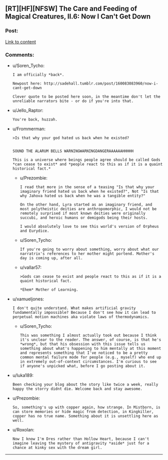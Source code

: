 ## [RT][HF][NFSW] The Care and Feeding of Magical Creatures, II.6: Now I Can't Get Down

### Post:

[Link to content](http://sadehall.tumblr.com/2/now-i-can't-get-down.html)

### Comments:

- u/Soren_Tycho:
  ```
  I am officially *back*.

  Newpost here: http://sadehall.tumblr.com/post/160083083960/now-i-cant-get-down

  Clever quote to be posted here soon, in the meantime don't let the unreliable narrators bite - or do if you're into that.
  ```

- u/Jello_Raptor:
  ```
  You're back, huzzah.
  ```

- u/Frommerman:
  ```
  >Is that why your god hated us back when he existed?


  SOUND THE ALARUM BELLS WARNINGWARNINGDANGERAAAAAAHHHHH

  This is a universe where beings people agree should be called Gods *can cease to exist* and *people react to this as if it is a quaint historical fact.*
  ```

  - u/Prezombie:
    ```
    I read that more in the sense of a teasing "Is that why your imaginary friend hated us back when he existed?", Not "Is that why Jahova hated us back when he was a tangible entity?"

    On the other hand, Lyra started as an imaginary friend, and most polytheistic deities are anthropomorphic, I would not be remotely surprised if most known deities were originally succubi, and heroic humans or demigods being their hosts.

    I would absolutely love to see this world's version of Orpheus and Eurydice.
    ```

  - u/Soren_Tycho:
    ```
    If you're going to worry about something, worry about what our narratrix's references to her mother might portend. Mother's day is coming up, after all.
    ```

  - u/vallar57:
    ```
    >Gods can cease to exist and people react to this as if it is a quaint historical fact.

    *Ehem* Mother of Learning.
    ```

- u/xamueljones:
  ```
  I don't quite understand. What makes artificial gravity fundamentally impossible? Because I don't see how it can lead to perpetual motion machines aka violate laws of thermodynamics.
  ```

  - u/Soren_Tycho:
    ```
    This was something I almost actually took out because I think it's unclear to the reader. The answer, of course, is that he's *wrong*, but that his obsession with this issue tells us something about what's happening to him mentally at this moment and represents something that I've noticed to be a pretty common mental failure mode for people (e.g., myself) who end up in extremely out-of-context circumstances. I'm curious to see if anyone's unpicked what, before I go posting about it.
    ```

- u/luka189:
  ```
  Been checking your blog about the story like twice a week, really happy the storry didnt die. Welcome back and stay awesome.
  ```

- u/Prezombie:
  ```
  So, something's up with copper again, how strange. In Mistborn, is can store memories or hide magic from detection, in Kingkiller, copper has no true name. Something about it is unsettling here as well.
  ```

- u/Roxolan:
  ```
  Now I know I'm Dres rather than Hollow Heart, because I can't imagine leaving the mystery of antigravity *aside* just for a chance at kinky sex with the dream girl.
  ```

---

